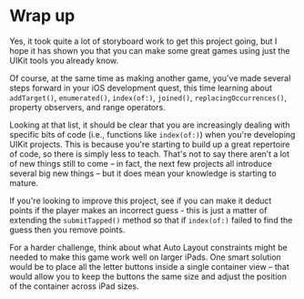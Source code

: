 # Wrap up

Yes, it took quite a lot of storyboard work to get this project going, but I hope it has shown you that you can make some great games using just the UIKit tools you already know.

Of course, at the same time as making another game, you've made several steps forward in your iOS development quest, this time learning about `addTarget()`, `enumerated()`, `index(of:)`, `joined()`, `replacingOccurrences()`, property observers, and range operators.

Looking at that list, it should be clear that you are increasingly dealing with specific bits of code (i.e., functions like `index(of:)`) when you're developing UIKit projects. This is because you're starting to build up a great repertoire of code, so there is simply less to teach. That's not to say there aren’t a lot of new things still to come – in fact, the next few projects all introduce several big new things – but it does mean your knowledge is starting to mature.

If you're looking to improve this project, see if you can make it deduct points if the player makes an incorrect guess - this is just a matter of extending the `submitTapped()` method so that if `index(of:)` failed to find the guess then you remove points.

For a harder challenge, think about what Auto Layout constraints might be needed to make this game work well on larger iPads. One smart solution would be to place all the letter buttons inside a single container view – that would allow you to keep the buttons the same size and adjust the position of the container across iPad sizes.
